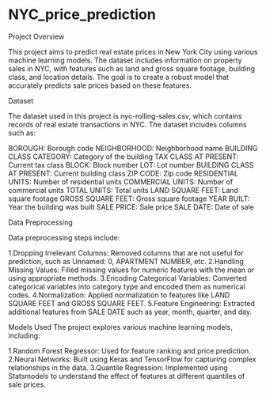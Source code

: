 # NYC_price_prediction

Project Overview

This project aims to predict real estate prices in New York City using various machine learning models. The dataset includes information on property sales in NYC, with features such as land and gross square footage, building class, and location details. The goal is to create a robust model that accurately predicts sale prices based on these features.

Dataset

The dataset used in this project is nyc-rolling-sales.csv, which contains records of real estate transactions in NYC. The dataset includes columns such as:

BOROUGH: Borough code
NEIGHBORHOOD: Neighborhood name
BUILDING CLASS CATEGORY: Category of the building
TAX CLASS AT PRESENT: Current tax class
BLOCK: Block number
LOT: Lot number
BUILDING CLASS AT PRESENT: Current building class
ZIP CODE: Zip code
RESIDENTIAL UNITS: Number of residential units
COMMERCIAL UNITS: Number of commercial units
TOTAL UNITS: Total units
LAND SQUARE FEET: Land square footage
GROSS SQUARE FEET: Gross square footage
YEAR BUILT: Year the building was built
SALE PRICE: Sale price
SALE DATE: Date of sale

Data Preprocessing

Data preprocessing steps include:

1.Dropping Irrelevant Columns: Removed columns that are not useful for prediction, such as Unnamed: 0, APARTMENT NUMBER, etc.
2.Handling Missing Values: Filled missing values for numeric features with the mean or using appropriate methods.
3.Encoding Categorical Variables: Converted categorical variables into category type and encoded them as numerical codes.
4.Normalization: Applied normalization to features like LAND SQUARE FEET and GROSS SQUARE FEET.
5.Feature Engineering: Extracted additional features from SALE DATE such as year, month, quarter, and day.


Models Used
The project explores various machine learning models, including:

1.Random Forest Regressor: Used for feature ranking and price prediction.
2.Neural Networks: Built using Keras and TensorFlow for capturing complex relationships in the data.
3.Quantile Regression: Implemented using Statsmodels to understand the effect of features at different quantiles of sale prices.
